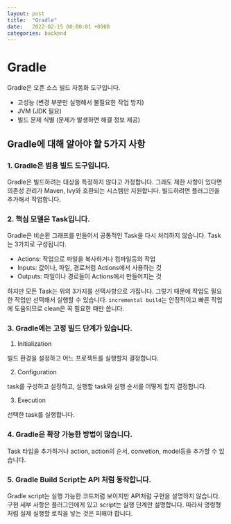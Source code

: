 ```yaml
---
layout: post
title:  "Gradle"
date:   2022-02-15 00:00:01 +0900
categories: backend
---
```


# Gradle
Gradle은 오픈 소스 빌드 자동화 도구입니다.

- 고성능 (변경 부분만 실행해서 불필요한 작업 방지)
- JVM (JDK 필요)
- 빌드 문제 식별 (문제가 발생하면 해결 정보 제공)

## Gradle에 대해 알아야 할 5가지 사항

### 1. Gradle은 범용 빌드 도구입니다.
Gradle은 빌드하려는 대상을 특정하지 않다고 가정합니다.
그래도 제한 사항이 있다면 의존성 관리가 Maven, Ivy와 호환되는 시스템만 지원합니다.
빌드하려면 플러그인을 추가해서 작업합니다.

### 2. 핵심 모델은 Task입니다.
Gradle은 비순환 그래프를 만들어서 공통적인 Task을 다시 처리하지 않습니다.
Task는 3가지로 구성됩니다.

- Actions: 작업으로 파일을 복사하거나 컴파일등의 작업
- Inputs: 값이나, 파일, 경로처럼 Actions에서 사용하는 것
- Outputs: 파일이나 경로들이 Actions에서 만들어지는 것

하지만 모든 Task는 위의 3가지를 선택사항으로 가집니다.
그렇기 때문에 작업도 필요한 작업만 선택해서 실행할 수 있습니다.
`incremental build`는 안정적이고 빠른 작업에 도움되므로 clean은 꼭 필요한 때만 씁니다.

### 3. Gradle에는 고정 빌드 단계가 있습니다.
1. Initialization

빌드 환경을 설정하고 어느 프로젝트를 실행할지 결정합니다.

2. Configuration

task를 구성하고 설정하고, 실행할 task와 실행 순서를 어떻게 할지 결정합니다.

3. Execution

선택한 task를 실행합니다.

### 4. Gradle은 확장 가능한 방법이 많습니다.
Task 타입을 추가하거나 action, action의 순서, convetion, model등을 추가할 수 있습니다.

### 5. Gradle Build Script는 API 처럼 동작합니다.
Gradle script는 실행 가능한 코드처럼 보이지만 API처럼 구현을 설명하지 않습니다.
구현 세부 사항은 플러그인에게 있고 script는 실행 단계만 설명합니다.
따라서 명령형처럼 실제 실행할 로직을 넣는 것은 피해야 합니다.


